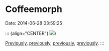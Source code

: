 Coffeemorph
===========

Date: 2014-06-28 03:59:25

::: {align="CENTER"}
[![](http://www.jwz.org/images/aaa_gif.gif)](http://www.youtube.com/watch?v=Qnbijp5sQJA)\

[Previously](http://www.jwz.org/blog/2014/06/xenodog/),
[previously](http://www.jwz.org/blog/2010/10/xenomorph-inflatable/),
[previously](http://www.jwz.org/blog/2007/11/what-happens-when-a-xenomorph-parasitizes-a-showgirl/),
[previously](http://www.jwz.org/blog/2013/06/i-am-posting-a-picture-of-kittens/).
:::
